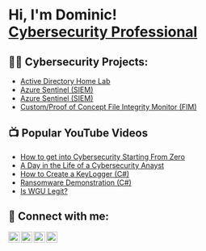 <h1>Hi, I'm Dominic! <br/><a href="https://www.linkedin.com/in/dominicbostick/">Cybersecurity Professional</a>

<h2>👨‍💻 Cybersecurity Projects:</h2>

  - [Active Directory Home Lab](https://github.com/DominicBostick/LABURL)
  - [Azure Sentinel (SIEM)](https://github.com/DominicBostick/LABURL)
  - [Azure Sentinel (SIEM)](https://github.com/DominicBostick/LABURL)
  - [Custom/Proof of Concept File Integrity Monitor (FIM)](https://github.com/DominicBostick/LABURL)
  
<h2>📺 Popular YouTube Videos</h2>

- [How to get into Cybersecurity Starting From Zero](https://www.youtube.com/watch?v=a83ASGn_V_s)
- [A Day in the Life of a Cybersecurity Anayst](https://www.youtube.com/watch?v=uHy3oM7NnoU)
- [How to Create a KeyLogger (C#)](https://www.youtube.com/watch?v=N-L9hklSlNk)
- [Ransomware Demonstration (C#)](https://www.youtube.com/watch?v=OfvdQeh79s0)
- [Is WGU Legit?](https://www.youtube.com/watch?v=E2MwRWxDBkA)

<h2> 🤳 Connect with me:</h2>

[<img align="left" alt="JoshMadakor | YouTube" width="22px" src="https://cdn.jsdelivr.net/npm/simple-icons@v3/icons/youtube.svg" />][youtube]
[<img align="left" alt="JoshMadakor | Twitter" width="22px" src="https://cdn.jsdelivr.net/npm/simple-icons@v3/icons/twitter.svg" />][twitter]
[<img align="left" alt="JoshMadakor | LinkedIn" width="22px" src="https://cdn.jsdelivr.net/npm/simple-icons@v3/icons/linkedin.svg" />][linkedin]
[<img align="left" alt="JoshMadakor | Instagram" width="22px" src="https://cdn.jsdelivr.net/npm/simple-icons@v3/icons/instagram.svg" />][instagram]

[twitter]: https://twitter.com/0nly1_dom
[youtube]: https://www.youtube.com/channel/UC4TcCcigm8Y3RzQ0-S91a7A
[instagram]: https://www.instagram.com/only1_dom/
[linkedin]: https://linkedin.com/in/dominicbostick

